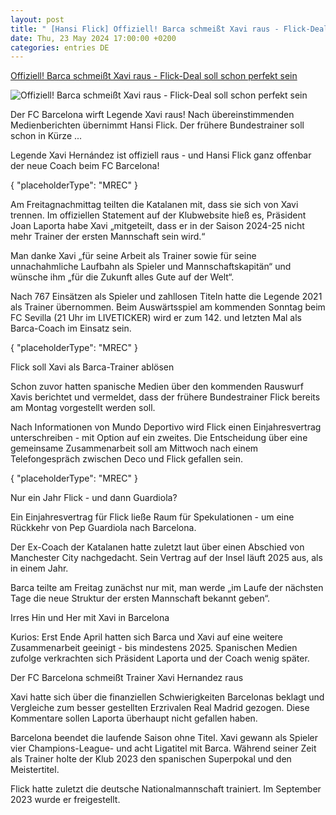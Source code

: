 ```yaml
---
layout: post
title: " [Hansi Flick] Offiziell! Barca schmeißt Xavi raus - Flick-Deal soll schon perfekt sein"
date: Thu, 23 May 2024 17:00:00 +0200
categories: entries DE
---
```

[Offiziell! Barca schmeißt Xavi raus - Flick-Deal soll schon perfekt sein](https://www.sport1.de/news/internationaler-fussball/la-liga/2024/05/medien-flick-deal-perfekt-vorstellung-bei-barca-am-montag)

![Offiziell! Barca schmeißt Xavi raus - Flick-Deal soll schon perfekt sein](https://reshape.sport1.de/c/t/e21f5053-4616-4ef6-98fa-8928ce7b68d4/1200x630)

Der FC Barcelona wirft Legende Xavi raus! Nach übereinstimmenden Medienberichten übernimmt Hansi Flick. Der frühere Bundestrainer soll schon in Kürze ...

Legende Xavi Hernández ist offiziell raus - und Hansi Flick ganz offenbar der neue Coach beim FC Barcelona!

{ "placeholderType": "MREC" }

Am Freitagnachmittag teilten die Katalanen mit, dass sie sich von Xavi trennen. Im offiziellen Statement auf der Klubwebsite hieß es, Präsident Joan Laporta habe Xavi „mitgeteilt, dass er in der Saison 2024-25 nicht mehr Trainer der ersten Mannschaft sein wird.“

Man danke Xavi „für seine Arbeit als Trainer sowie für seine unnachahmliche Laufbahn als Spieler und Mannschaftskapitän“ und wünsche ihm „für die Zukunft alles Gute auf der Welt“.

Nach 767 Einsätzen als Spieler und zahllosen Titeln hatte die Legende 2021 als Trainer übernommen. Beim Auswärtsspiel am kommenden Sonntag beim FC Sevilla (21 Uhr im LIVETICKER) wird er zum 142. und letzten Mal als Barca-Coach im Einsatz sein.

{ "placeholderType": "MREC" }

Flick soll Xavi als Barca-Trainer ablösen

Schon zuvor hatten spanische Medien über den kommenden Rauswurf Xavis berichtet und vermeldet, dass der frühere Bundestrainer Flick bereits am Montag vorgestellt werden soll.

Nach Informationen von Mundo Deportivo wird Flick einen Einjahresvertrag unterschreiben - mit Option auf ein zweites. Die Entscheidung über eine gemeinsame Zusammenarbeit soll am Mittwoch nach einem Telefongespräch zwischen Deco und Flick gefallen sein.

{ "placeholderType": "MREC" }

Nur ein Jahr Flick - und dann Guardiola?

Ein Einjahresvertrag für Flick ließe Raum für Spekulationen - um eine Rückkehr von Pep Guardiola nach Barcelona.

Der Ex-Coach der Katalanen hatte zuletzt laut über einen Abschied von Manchester City nachgedacht. Sein Vertrag auf der Insel läuft 2025 aus, als in einem Jahr.

Barca teilte am Freitag zunächst nur mit, man werde „im Laufe der nächsten Tage die neue Struktur der ersten Mannschaft bekannt geben“.

Irres Hin und Her mit Xavi in Barcelona

Kurios: Erst Ende April hatten sich Barca und Xavi auf eine weitere Zusammenarbeit geeinigt - bis mindestens 2025. Spanischen Medien zufolge verkrachten sich Präsident Laporta und der Coach wenig später.

Der FC Barcelona schmeißt Trainer Xavi Hernandez raus

Xavi hatte sich über die finanziellen Schwierigkeiten Barcelonas beklagt und Vergleiche zum besser gestellten Erzrivalen Real Madrid gezogen. Diese Kommentare sollen Laporta überhaupt nicht gefallen haben.

Barcelona beendet die laufende Saison ohne Titel. Xavi gewann als Spieler vier Champions-League- und acht Ligatitel mit Barca. Während seiner Zeit als Trainer holte der Klub 2023 den spanischen Superpokal und den Meistertitel.

Flick hatte zuletzt die deutsche Nationalmannschaft trainiert. Im September 2023 wurde er freigestellt.

